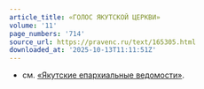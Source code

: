 ```yaml
---
article_title: «ГОЛОС ЯКУТСКОЙ ЦЕРКВИ»
volume: '11'
page_numbers: '714'
source_url: https://pravenc.ru/text/165305.html
downloaded_at: '2025-10-13T11:11:51Z'
---
```


- см. [«Якутские епархиальные ведомости»](<https://pravenc.ru/text/ Якутские епархиальные ведомости .html>).
